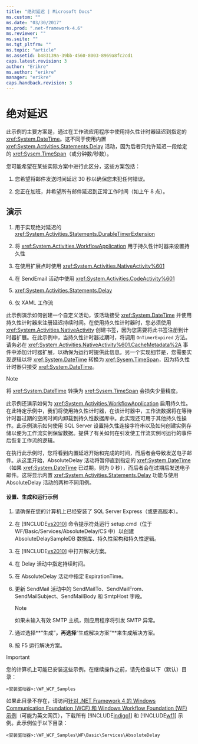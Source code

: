 ```yaml
---
title: "绝对延迟 | Microsoft Docs"
ms.custom: ""
ms.date: "03/30/2017"
ms.prod: ".net-framework-4.6"
ms.reviewer: ""
ms.suite: ""
ms.tgt_pltfrm: ""
ms.topic: "article"
ms.assetid: b483139a-39bb-4560-8003-8969a8fc2cd1
caps.latest.revision: 3
author: "Erikre"
ms.author: "erikre"
manager: "erikre"
caps.handback.revision: 3
---
```

# 绝对延迟
此示例的主要方案是，通过在工作流应用程序中使用持久性计时器延迟到指定的 <xref:System.DateTime>。这不同于使用内置 <xref:System.Activities.Statements.Delay> 活动，因为后者只允许延迟一段给定的 <xref:Sysem.TimeSpan>（或分钟数\/秒数）。  
  
 您可能希望在某些实际方案中进行此区分，这些方案包括：  
  
1.  您希望将邮件发送时间延迟 30 秒以确保您未犯任何错误。  
  
2.  您正在加班，并希望所有邮件延迟到正常工作时间（如上午 8 点）。  
  
## 演示  
  
1.  用于实现绝对延迟的 <xref:System.Activities.Statements.DurableTimerExtension>  
  
2.  将 <xref:System.Activities.WorkflowApplication> 用于持久性计时器来设置持久性  
  
3.  在使用扩展点时使用 <xref:System.Activities.NativeActivity%601>  
  
4.  在 SendEmail 活动中使用 <xref:System.Activities.CodeActivity%601>  
  
5.  <xref:System.Activities.Statements.Delay>  
  
6.  仅 XAML 工作流  
  
 此示例演示如何创建一个自定义活动，该活动接受 <xref:System.DateTime> 并使用持久性计时器来注册延迟持续时间。在使用持久性计时器时，您必须使用 <xref:System.Activities.NativeActivity> 创建书签，因为您需要将此书签注册到计时器扩展。在此示例中，当持久性计时器过期时，将调用 `OnTimerExpired` 方法。请务必在 <xref:System.Activities.NativeActivity%601.CacheMetadata%2A> 事件中添加计时器扩展，以确保为运行时提供此信息。另一个实现细节是，您需要实现逻辑以将 <xref:System.DateTime> 转换为 <xref:Sysem.TimeSpan>，因为持久性计时器只接受 <xref:System.DateTime>。  
  
> [!NOTE]
>  将 <xref:System.DateTime> 转换为 <xref:Sysem.TimeSpan> 会损失少量精度。  
  
 此示例还演示如何为 <xref:System.Activities.WorkflowApplication> 启用持久性。在此特定示例中，我们将使用持久性计时器，在该计时器中，工作流数据将在等待计时器过期的空闲时间内卸载到持久性数据库中。此实现还可用于其他持久性操作。此示例演示如何使用 SQL Server 设置持久性连接字符串以及如何创建实例存储以便为工作流实例保留数据。提供了有关如何在引发使工作流实例可运行的事件后恢复工作流的逻辑。  
  
 在执行此示例时，您将看到内置延迟开始和完成的时间，而后者会导致发送电子邮件。从这里开始，AbsoluteDelay 活动将暂停直到指定的 <xref:System.DateTime>（如果 <xref:System.DateTime> 已过期，则为 0 秒），而后者会在过期后发送电子邮件。这将显示内置 <xref:System.Activities.Statements.Delay> 功能与使用 AbsoluteDelay 活动的两种不同用例。  
  
#### 设置、生成和运行示例  
  
1.  请确保在您的计算机上已经安装了 SQL Server Express（或更高版本）。  
  
2.  在 [!INCLUDE[vs2010](../../../../includes/vs2010-md.md)] 命令提示符处运行 setup.cmd（位于 WF\/Basic\/Services\/AbsoluteDelay\/CS 中）以创建 AbsoluteDelaySampleDB 数据库、持久性架构和持久性逻辑。  
  
3.  在 [!INCLUDE[vs2010](../../../../includes/vs2010-md.md)] 中打开解决方案。  
  
4.  在 Delay 活动中指定持续时间。  
  
5.  在 AbsoluteDelay 活动中指定 ExpirationTime。  
  
6.  更新 SendMail 活动中的 SendMailTo、SendMailFrom、SendMailSubject、SendMailBody 和 SmtpHost 字段。  
  
    > [!NOTE]
    >  如果未输入有效 SMTP 主机，则应用程序将引发 SMTP 异常。  
  
7.  通过选择**“生成”**，再选择**“生成解决方案”**来生成解决方案。  
  
8.  按 F5 运行解决方案。  
  
> [!IMPORTANT]
>  您的计算机上可能已安装这些示例。在继续操作之前，请先检查以下（默认）目录：  
>   
>  `<安装驱动器>:\WF_WCF_Samples`  
>   
>  如果此目录不存在，请访问[针对 .NET Framework 4 的 Windows Communication Foundation \(WCF\) 和 Windows Workflow Foundation \(WF\) 示例](http://go.microsoft.com/fwlink/?LinkId=150780)（可能为英文网页），下载所有 [!INCLUDE[indigo1](../../../../includes/indigo1-md.md)] 和 [!INCLUDE[wf1](../../../../includes/wf1-md.md)] 示例。此示例位于以下目录：  
>   
>  `<安装驱动器>:\WF_WCF_Samples\WF\Basic\Services\AbsoluteDelay`